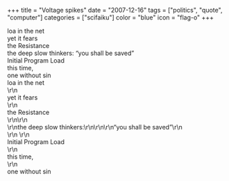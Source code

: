 +++
title = "Voltage spikes"
date = "2007-12-16"
tags = ["politics", "quote", "computer"]
categories = ["scifaiku"]
color = "blue"
icon = "flag-o"
+++

<div class=\"kufirst\">loa in the net</div>
<div class=\"kumid\">yet it fears</div>
<div class=\"kulast\">the Resistance</div>

<div class=\"split\"><span class=\"lefthalf\">the deep slow thinkers:</span><span class=\"righthalf\">  &#8220;you shall be saved&#8221;</span></div>

<div class=\"kufirst\">Initial Program Load</div>
<div class=\"kumid\">this time,</div>
<div class=\"kulast">one without sin</div>

<div class="kufirst">loa in the net</div>\r\n<div class="kumid">yet it fears</div>\r\n<div class="kulast">the Resistance</div>\r\n\r\n<br /><div class="split"><span class="lefthalf">\r\nthe deep slow thinkers:\r\n</span>\r\n<span class="righthalf">\r\n&#8220;you shall be saved&#8221;\r\n</span></div>\r\n \r\n<br /><div class="kufirst">Initial Program Load</div>\r\n<div class="kumid">this time,</div>\r\n<div class="kulast">one without sin</div>